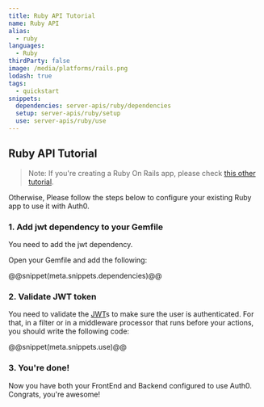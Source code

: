 ```yaml
---
title: Ruby API Tutorial
name: Ruby API
alias:
  - ruby
languages:
  - Ruby
thirdParty: false
image: /media/platforms/rails.png
lodash: true
tags:
  - quickstart
snippets:
  dependencies: server-apis/ruby/dependencies
  setup: server-apis/ruby/setup
  use: server-apis/ruby/use
---
```


## Ruby API Tutorial

> Note: If you're creating a Ruby On Rails app, please check [this other tutorial](/new/server-apis/rails).

Otherwise, Please follow the steps below to configure your existing Ruby app to use it with Auth0.

### 1. Add jwt dependency to your Gemfile

You need to add the jwt dependency.

Open your Gemfile and add the following:

@@snippet(meta.snippets.dependencies)@@

### 2. Validate JWT token

You need to validate the [JWT](/jwt)s to make sure the user is authenticated. For that, in a filter or in a middleware processor that runs before your actions, you should write the following code:

@@snippet(meta.snippets.use)@@

### 3. You're done!

Now you have both your FrontEnd and Backend configured to use Auth0. Congrats, you're awesome!

